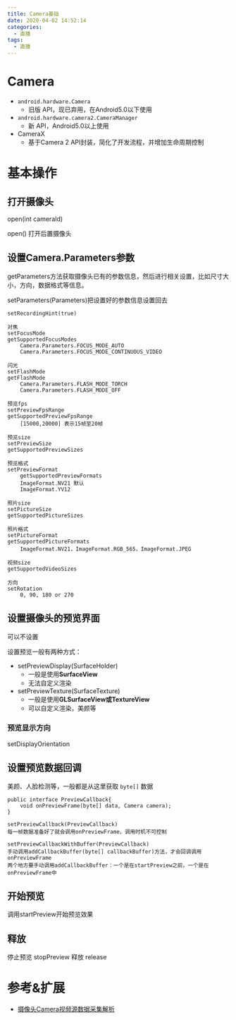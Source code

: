 ```yaml
---
title: Camera基础
date: 2020-04-02 14:52:14
categories:
  - 直播
tags:
  - 直播
---
```


# Camera

- `android.hardware.Camera `
	- 旧版 API，现已弃用，在Android5.0以下使用
- `android.hardware.camera2.CameraManager`
	- 新 API，Android5.0以上使用
- CameraX
	- 基于Camera 2 API封装，简化了开发流程，并增加生命周期控制

# 基本操作

## 打开摄像头

open(int cameraId) 

open() 打开后置摄像头

## 设置Camera.Parameters参数

getParameters方法获取摄像头已有的参数信息，然后进行相关设置，比如尺寸大小，方向，数据格式等信息。

setParameters(Parameters)把设置好的参数信息设置回去

```
setRecordingHint(true)

对焦
setFocusMode
getSupportedFocusModes
	Camera.Parameters.FOCUS_MODE_AUTO
	Camera.Parameters.FOCUS_MODE_CONTINUOUS_VIDEO

闪光
setFlashMode
getFlashMode
	Camera.Parameters.FLASH_MODE_TORCH
	Camera.Parameters.FLASH_MODE_OFF

预览fps
setPreviewFpsRange	
getSupportedPreviewFpsRange
	[15000,20000] 表示15帧至20帧

预览size
setPreviewSize
getSupportedPreviewSizes

预览格式
setPreviewFormat
	getSupportedPreviewFormats
	ImageFormat.NV21 默认
	ImageFormat.YV12	
	
照片size
setPictureSize
getSupportedPictureSizes

照片格式
setPictureFormat
getSupportedPictureFormats
	ImageFormat.NV21，ImageFormat.RGB_565，ImageFormat.JPEG

视频size	
getSupportedVideoSizes

方向	
setRotation
	0, 90, 180 or 270	
```

## 设置摄像头的预览界面

可以不设置

设置预览一般有两种方式：

- setPreviewDisplay(SurfaceHolder)
	- 一般是使用**SurfaceView**
	- 无法自定义渲染
- setPreviewTexture(SurfaceTexture)
	- 一般是使用**GLSurfaceView或TextureView**
	- 可以自定义渲染，美颜等

### 预览显示方向

setDisplayOrientation

## 设置预览数据回调

美颜、人脸检测等，一般都是从这里获取 `byte[]` 数据

```
public interface PreviewCallback{
	void onPreviewFrame(byte[] data, Camera camera);
}

setPreviewCallback(PreviewCallback)
每一帧数据准备好了就会调用onPreviewFrame，调用时机不可控制

setPreviewCallbackWithBuffer(PreviewCallback)
手动调用addCallbackBuffer(byte[] callbackBuffer)方法，才会回调调用onPreviewFrame
两个地方要手动调用addCallbackBuffer：一个是在startPreview之前，一个是在onPreviewFrame中
```

## 开始预览

调用startPreview开始预览效果

## 释放

停止预览 stopPreview
释放 release

# 参考&扩展

- [摄像头Camera视频源数据采集解析](http://www.cxyzjd.com/article/chupu2979/100616420)
